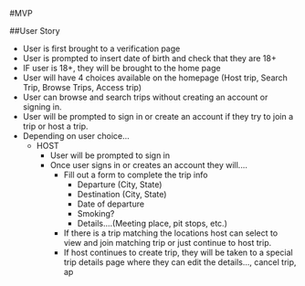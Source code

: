 #MVP

##User Story

- User is first brought to a verification page
- User is prompted to insert date of birth and check that they are 18+
- IF user is 18+, they will be brought to the home page
- User will have 4 choices available on the homepage (Host trip, Search Trip, Browse Trips, Access trip)
- User can browse and search trips without creating an account or signing in.
- User will be prompted to sign in or create an account if they try to join a trip or host a trip.
- Depending on user choice...
    - HOST
        - User will be prompted to sign in
        - Once user signs in or creates an account they will....
            - Fill out a form to complete the trip info
                - Departure (City, State)
                - Destination (City, State)
                - Date of departure
                - Smoking?
                - Details....(Meeting place, pit stops, etc.)
            - If there is a trip matching the locations host can select to view and join matching trip or just continue to host trip.
            - If host continues to create trip, they will be taken to a special trip details page where they can edit the details..., cancel trip, ap